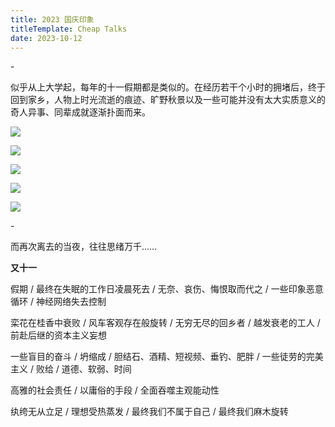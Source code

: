 ```yaml
---
title: 2023 国庆印象
titleTemplate: Cheap Talks
date: 2023-10-12
---
```


\-

似乎从上大学起，每年的十一假期都是类似的。在经历若干个小时的拥堵后，终于回到家乡，人物上时光流逝的痕迹、旷野秋景以及一些可能并没有太大实质意义的奇人异事、同辈成就逐渐扑面而来。

![](https://images.tkzt.cn/blog/231013_2_dogs.jpeg)

![](https://images.tkzt.cn/blog/231013_3_dogs.gif)

![](https://images.tkzt.cn/blog/231013_a_plane.jpeg)

![](https://images.tkzt.cn/blog/231013_prize_chicken.jpeg)

![](https://images.tkzt.cn/blog/231013_wilderness.jpeg)


\-

而再次离去的当夜，往往思绪万千……

**又十一**

假期 / 最终在失眠的工作日凌晨死去 / 无奈、哀伤、悔恨取而代之 / 一些印象恶意循环 / 神经网络失去控制

栾花在桂香中衰败 / 风车客观存在般旋转 / 无穷无尽的回乡者 / 越发衰老的工人 / 前赴后继的资本主义妄想

一些盲目的奋斗 / 坍缩成 / 胆结石、酒精、短视频、垂钓、肥胖 / 一些徒劳的完美主义 / 败给 / 道德、软弱、时间

高雅的社会责任 / 以庸俗的手段 / 全面吞噬主观能动性

纨绔无从立足 / 理想受热蒸发 / 最终我们不属于自己 / 最终我们麻木旋转




